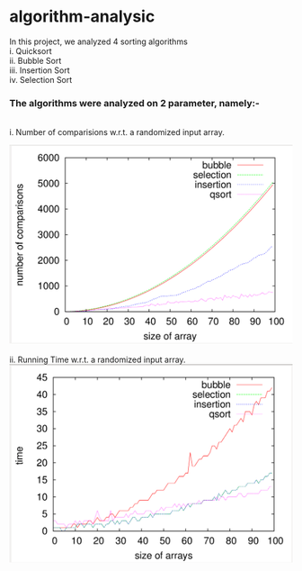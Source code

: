 # algorithm-analysic

In this project, we analyzed 4 sorting algorithms
<br>i. Quicksort
<br>ii. Bubble Sort
<br>iii. Insertion Sort
<br>iv. Selection Sort
<p>
<h3>The algorithms were analyzed on 2 parameter, namely:-</h3>
<br>i. Number of comparisions w.r.t. a randomized input array.

![Image](noc.png?raw=true "Number of comparisions")
<br>
<br>ii. Running Time w.r.t. a randomized input array.
![Image](time.png?raw=true "Number of comparisions")


